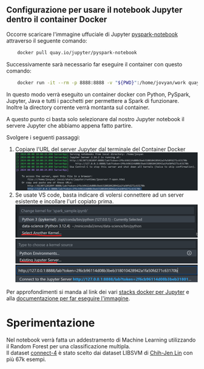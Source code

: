 ## Configurazione per usare il notebook Jupyter dentro il container Docker
Occorre scaricare l'immagine uffuciale di Jupyter [pyspark-notebook](https://hub.docker.com/r/jupyter/pyspark-notebook) attraverso il seguente comando:

```bash
    docker pull quay.io/jupyter/pyspark-notebook
```

Successivamente sarà necessario far eseguire il container con questo comando:

```bash
    docker run -it --rm -p 8888:8888 -v "${PWD}":/home/jovyan/work quay.io/jupyter/pyspark-notebook
```
In questo modo verrà eseguito un container docker con Python, PySpark, Jupyter, Java e tutti i pacchetti per permettere a Spark di funzionare.  
Inoltre la directory corrente verrà montanta sul container.

A questo punto ci basta solo selezionare dal nostro Jupyter notebook il servere Jupyter che abbiamo appena fatto partire.  

Svolgere i seguenti passaggi:
1. Copiare l'URL del server Jupyter dal terminale del Container Docker
![alt text](images/image.png)
1. Se usate VS code, basta indicare di volersi connettere ad un server esistente e incollare l'url copiato prima.
![alt text](images/image-1.png)
![alt text](images/image-2.png)
![alt text](images/image-3.png)

Per approfondimenti si manda al link dei vari [stacks docker per Jupyter](https://jupyter-docker-stacks.readthedocs.io/en/latest/using/selecting.html#jupyter-pyspark-notebook
) e alla [documentazione per far eseguire l'immagine](https://jupyter-docker-stacks.readthedocs.io/en/latest/using/running.html).
# Sperimentazione
Nel notebook verrà fatta un addestramento di Machine Learning utilizzando il Random Forest per una classificazione multipla.  
Il dataset [connect-4](https://www.csie.ntu.edu.tw/~cjlin/libsvmtools/datasets/multiclass.html#connect-4) è stato scelto dai dataset LIBSVM di [Chih-Jen Lin](https://www.csie.ntu.edu.tw/~cjlin/index.html) con più 67k esempi. 


